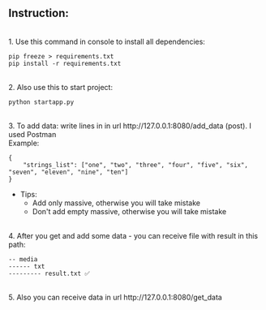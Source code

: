 <h2>Instruction: </h2>
<br>
1. Use this command in console to install all dependencies:

```
pip freeze > requirements.txt  
pip install -r requirements.txt
```
<br>
2. Also use this to start project:

```
python startapp.py
```
<br>
3. To add data: write lines in in url http://127.0.0.1:8080/add_data (post). I used Postman<br>
Example:

```
{
    "strings_list": ["one", "two", "three", "four", "five", "six", "seven", "eleven", "nine", "ten"]
}
```
* Tips:
  * Add only massive, otherwise you will take mistake
  * Don't add empty massive, otherwise you will take mistake
<br>
4. After you get and add some data - you can receive file with result in this path:

```
-- media 
------ txt 
--------- result.txt ✅
```
<br>
5. Also you can receive data in  url http://127.0.0.1:8080/get_data

